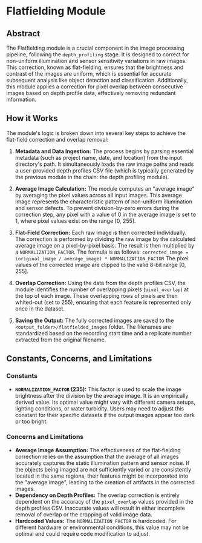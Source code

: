 # Flatfielding Module

## Abstract

The Flatfielding module is a crucial component in the image processing pipeline, following the `depth_profiling` stage. It is designed to correct for non-uniform illumination and sensor sensitivity variations in raw images. This correction, known as flat-fielding, ensures that the brightness and contrast of the images are uniform, which is essential for accurate subsequent analysis like object detection and classification. Additionally, this module applies a correction for pixel overlap between consecutive images based on depth profile data, effectively removing redundant information.

## How it Works

The module's logic is broken down into several key steps to achieve the flat-field correction and overlap removal:

1.  **Metadata and Data Ingestion:** The process begins by parsing essential metadata (such as project name, date, and location) from the input directory's path. It simultaneously loads the raw image paths and reads a user-provided depth profiles CSV file (which is typically generated by the previous module in the chain: the depth profiling module).

2.  **Average Image Calculation:** The module computes an "average image" by averaging the pixel values across all input images. This average image represents the characteristic pattern of non-uniform illumination and sensor defects. To prevent division-by-zero errors during the correction step, any pixel with a value of 0 in the average image is set to 1, where pixel values exist on the range [0, 255].

3.  **Flat-Field Correction:** Each raw image is then corrected individually. The correction is performed by dividing the raw image by the calculated average image on a pixel-by-pixel basis. The result is then multiplied by a `NORMALIZATION_FACTOR`. The formula is as follows:
    `corrected_image = (original_image / average_image) * NORMALIZATION_FACTOR`
    The pixel values of the corrected image are clipped to the valid 8-bit range [0, 255].

4.  **Overlap Correction:** Using the data from the depth profiles CSV, the module identifies the number of overlapping pixels (`pixel_overlap`) at the top of each image. These overlapping rows of pixels are then whited-out (set to 255), ensuring that each feature is represented only once in the dataset.

5.  **Saving the Output:** The fully corrected images are saved to the `<output_folder>/flatfielded_images` folder. The filenames are standardized based on the recording start time and a replicate number extracted from the original filename.

## Constants, Concerns, and Limitations

### Constants

-   **`NORMALIZATION_FACTOR` (235):** This factor is used to scale the image brightness after the division by the average image. It is an empirically derived value. Its optimal value might vary with different camera setups, lighting conditions, or water turbidity. Users may need to adjust this constant for their specific datasets if the output images appear too dark or too bright.

### Concerns and Limitations

-   **Average Image Assumption:** The effectiveness of the flat-fielding correction relies on the assumption that the average of all images accurately captures the static illumination pattern and sensor noise. If the objects being imaged are not sufficiently varied or are consistently located in the same regions, their features might be incorporated into the "average image", leading to the creation of artifacts in the corrected images.
-   **Dependency on Depth Profiles:** The overlap correction is entirely dependent on the accuracy of the `pixel_overlap` values provided in the depth profiles CSV. Inaccurate values will result in either incomplete removal of overlap or the cropping of valid image data.
-   **Hardcoded Values:** The `NORMALIZATION_FACTOR` is hardcoded. For different hardware or environmental conditions, this value may not be optimal and could require code modification to adjust.
